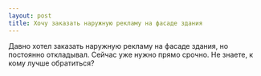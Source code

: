 ```yaml
---
layout: post 
title: Хочу заказать наружную рекламу на фасаде здания 
--- 
```

Давно хотел заказать наружную рекламу на фасаде здания, но постоянно откладывал. Сейчас уже нужно прямо срочно. Не знаете, к кому лучше обратиться?
